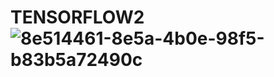 # TENSORFLOW2![8e514461-8e5a-4b0e-98f5-b83b5a72490c](https://github.com/JosephEspinoza99/TENSORFLOW2/assets/135384637/3b742768-7335-457c-b4f8-ae368a5cb242)
